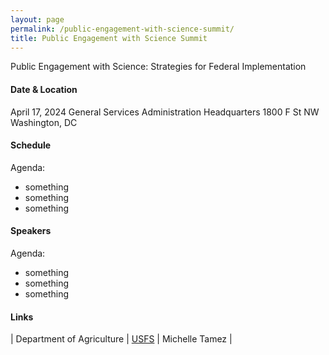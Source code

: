 ```yaml
---
layout: page
permalink: /public-engagement-with-science-summit/
title: Public Engagement with Science Summit
---
```

 
Public Engagement with Science: Strategies for Federal Implementation

#### Date & Location
April 17, 2024
General Services Administration Headquarters
1800 F St NW
Washington, DC

#### Schedule
Agenda:
- something
- something
- something

#### Speakers
Agenda:
- something
- something
- something


#### Links

| Department of Agriculture | [USFS](https://www.citizenscience.gov/catalog/usfs) | Michelle Tamez |

